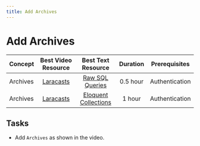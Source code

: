 ```yaml
---
title: Add Archives
---
```

# Add Archives

Concept | Best Video Resource | Best Text Resource | Duration | Prerequisites
:-- | :--: | :--: | :--: | :--:
Archives | [Laracasts](https://laracasts.com/series/laravel-from-scratch-2017/episodes/20) | [Raw SQL Queries](https://laravel.com/docs/5.4/database#running-queries) | 0.5 hour | Authentication
Archives | [Laracasts](https://laracasts.com/series/laravel-from-scratch-2017/episodes/20) | [Eloquent Collections](https://laravel.com/docs/5.4/eloquent-collections) | 1 hour | Authentication

## Tasks

- Add `Archives` as shown in the video.
